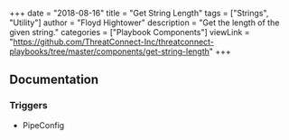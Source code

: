 +++
date = "2018-08-16"
title = "Get String Length"
tags = ["Strings", "Utility"]
author = "Floyd Hightower"
description = "Get the length of the given string."
categories = ["Playbook Components"]
viewLink = "https://github.com/ThreatConnect-Inc/threatconnect-playbooks/tree/master/components/get-string-length"
+++

## Documentation

### Triggers

- PipeConfig
